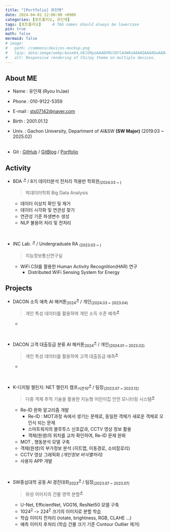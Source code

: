 ```yaml
---
title: "[Portfolio] 유인재"
date: 2024-04-01 12:00:00 +0900
categories: [포트폴리오, 유인재]
tags: [포트폴리오]     # TAG names should always be lowercase
pin: true
math: false
mermaid: false
# image:
#   path: /commons/devices-mockup.png
#   lqip: data:image/webp;base64,UklGRpoAAABXRUJQVlA4WAoAAAAQAAAADwAABwAAQUxQSDIAAAARL0AmbZurmr57yyIiqE8oiG0bejIYEQTgqiDA9vqnsUSI6H+oAERp2HZ65qP/VIAWAFZQOCBCAAAA8AEAnQEqEAAIAAVAfCWkAALp8sF8rgRgAP7o9FDvMCkMde9PK7euH5M1m6VWoDXf2FkP3BqV0ZYbO6NA/VFIAAAA
#   alt: Responsive rendering of Chirpy theme on multiple devices.
---
```


## About ME
- Name : 유인재 (Ryou InJae)
- Phone : 010-9122-5359
- E-mail : sts07142@naver.com
- Birth : 2001.01.12
- Univ. : Gachon University, Department of AI&SW <b>(SW Major)</b> (2019.03 ~ 2025.02)
<br><br>

- Git : [GitHub](https://github.com/sts07142) / [GitBlog](https://sts07142.github.io/) / [Portfolio](https://sts07142.github.io/posts/Portfolio/)

## Activity

- BDA <sup><a href="https://cafe.naver.com/officialbac">↗</a></sup> / 8기 데이터분석 전처리 적용반 학회원<sub>(2024.03 ~ )</sub>
  > 빅데이터학회 Big Data Analysis
  * 데이터 이상치 확인 및 제거
  * 데이터 시각화 및 연관성 찾기
  * 연관성 기준 파생변수 생성
  * NLP 불용어 처리 및 전처리

<br>

- INC Lab. <sup><a href="https://sites.google.com/gachon.ac.kr/inclab">↗</a></sup> / Undergraduate RA <sub>(2023.03 ~ )</sub>
  > 지능정보통신연구실
  * WiFi CSI를 활용한 Human Activity Recognition(HAR) 연구
    * Distributed WiFi Sensing System for Energy 

## Projects

- DACON 소득 예측 AI 해커톤<sub>2024</sub><sup><a href="https://dacon.io/competitions/official/236230/overview/description">↗</a></sup><b></b> / 개인<sub>(2024.03 ~ 2023.04)</sub>
  > 개인 특성 데이터를 활용하여 개인 소득 수준 예측<sup><a href="https://github.com/sts07142/DACON-Income-prediction">↗</a></sup>
  * 
<br>

- DACON 고객 대출등급 분류 AI 해커톤<sub>2024</sub><sup><a href="https://dacon.io/competitions/official/236214/overview/description">↗</a></sup><b></b> / 개인<sub>(2024.01 ~ 2023.02)</sub>
  > 개인 특성 데이터를 활용하여 고객 대출등급 예측<sup><a href="https://github.com/sts07142/DACON-Customer-Loan-Rating-Classification">↗</a></sup>
  * 

<br>

- K-디지털 챌린지: NET 챌린지 캠프<sub>시즌10</sub><sup><a href="https://koren.kr/kor/Alram/contyView.asp?s=17&page=1">↗</a></sup> / 팀장<sub>(2023.07 ~ 2023.12)</sub>
  >  다중 객체 추적 기술을 활용한 지능형 어린이집 안전 모니터링 시스템<sup><a href="https://github.com/sts07142/senior_project">↗</a></sup>
  * Re-ID 완화 알고리즘 개발 
    * Re-ID : MOT과정 속에서 생기는 문제로, 동일한 객체가 새로운 객체로 오인식 되는 문제
    * 스마트워치의 블루투스 신호값과, CCTV 영상 정보 활용
    * 객체(원생)의 위치를 교차 확인하여, Re-ID 문제 완화
  * MOT , 행동분석 모델 구축
  * 객체(원생)의 부가정보 분석 (히트맵, 이동경로, 소비칼로리)
  * CCTV 영상 그래픽화 *(개인정보 비식별처리)*
  * 사용자 APP 개발

<br>

- SW중심대학 공동 AI 경진대회<sub>2023</sub><sup><a href="https://dacon.io/competitions/official/236092/overview/description">↗</a></sup><b></b> / 팀장<sub>(2023.07 ~ 2023.07)</sub>
  > 위성 이미지의 건물 영역 분할<sup><a href="https://github.com/sts07142/DACON-Satellite-Image-Building-Area-Segmentation">↗</a></sup>
  * U-Net, EfficientNet, VGG16, ResNet50 모델 구축
  * 1024<sup>2</sup> -> 224<sup>2</sup> 크기의 이미지로 분할 학습
  * 학습 이미지 전처리 (rotate, brightness, RGB, CLAHE ...)
  * 예측 이미지 후처리 (학습 건물 크기 기준 Contour Outlier 제거)

